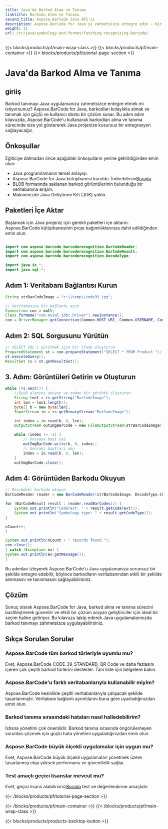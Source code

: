 ```yaml
---
title: Java'da Barkod Alma ve Tanıma
linktitle: Barkodu Alma ve Tanıma
second_title: Aspose.BarCode Java API'si
description: Aspose.BarCode for Java'yı zahmetsizce entegre edin - bir veritabanından barkodları alın ve tanıyın. Sorunsuz bir barkod entegrasyon deneyimi için hemen indirin.
weight: 11
url: /tr/java/symbology-and-format/fetching-recognizing-barcode/
---
```


{{< blocks/products/pf/main-wrap-class >}}
{{< blocks/products/pf/main-container >}}
{{< blocks/products/pf/tutorial-page-section >}}

# Java'da Barkod Alma ve Tanıma


## giriiş

Barkod tanımayı Java uygulamanıza zahmetsizce entegre etmek mi istiyorsunuz? Aspose.BarCode for Java, barkodları kolaylıkla almak ve tanımak için güçlü ve kullanıcı dostu bir çözüm sunar. Bu adım adım kılavuzda, Aspose.BarCode'u kullanarak barkodları alma ve tanıma sürecinde size yol göstererek Java projenize kusursuz bir entegrasyon sağlayacağız.

## Önkoşullar

Eğiticiye dalmadan önce aşağıdaki önkoşulların yerine getirildiğinden emin olun:

- Java programlamanın temel anlayışı.
-  Aspose.BarCode for Java kütüphanesi kuruldu. İndirebilirsin[Burada](https://releases.aspose.com/barcode/java/).
- BLOB formatında saklanan barkod görüntülerinin bulunduğu bir veritabanına erişim.
- Makinenizde Java Geliştirme Kiti (JDK) yüklü.

## Paketleri İçe Aktar

Başlamak için Java projeniz için gerekli paketleri içe aktarın. Aspose.BarCode kütüphanesinin proje bağımlılıklarınıza dahil edildiğinden emin olun.

```java

import com.aspose.barcode.barcoderecognition.BarCodeReader;
import com.aspose.barcode.barcoderecognition.BarCodeResult;
import com.aspose.barcode.barcoderecognition.DecodeType;

import java.io.*;
import java.sql.*;
```

## Adım 1: Veritabanı Bağlantısı Kurun

```java
String strBarCodeImage = "c:\\temp\\code39.jpg";

// Veritabanına bir bağlantı açın
Connection con = null;
Class.forName("com.mysql.jdbc.Driver").newInstance();
con = DriverManager.getConnection(Common.HOST_URI, Common.USERNAME, Common.PASSWORD);
```

## Adım 2: SQL Sorgusunu Yürütün

```java
// SELECT SQL'i yürütmek için bir ifade oluşturun
PreparedStatement st = con.prepareStatement("SELECT * FROM Product ");
st.executeQuery();
ResultSet rs = st.getResultSet();
```

## 3. Adım: Görüntüleri Getirin ve Oluşturun

```java
while (rs.next()) {
    //BLOB alanını okuyun ve ondan bir görüntü oluşturun
    String len1 = rs.getString("BarCodeImage");
    int len = len1.length();
    byte[] b = new byte[len];
    InputStream in = rs.getBinaryStream("BarCodeImage");

    int index = in.read(b, 0, len);
    OutputStream outImgBarCode = new FileOutputStream(strBarCodeImage);

    while (index != -1) {
        // Dosyaya bayt yaz
        outImgBarCode.write(b, 0, index);
        // Sonraki baytları oku
        index = in.read(b, 0, len);
    }
    outImgBarCode.close();
```

## Adım 4: Görüntüden Barkodu Okuyun

```java
// Resimdeki barkodu okuyun
BarCodeReader reader = new BarCodeReader(strBarCodeImage, DecodeType.CODE_39_STANDARD);

for (BarCodeResult result : reader.readBarCodes()) {
    System.out.println("CodeText: " + result.getCodeText());
    System.out.println("Symbology type: " + result.getCodeType());
}

nCount++;
}

System.out.println(nCount + " records found.");
con.close();
} catch (Exception ex) {
System.out.println(ex.getMessage());
}
```

Bu adımları izleyerek Aspose.BarCode'u Java uygulamanıza sorunsuz bir şekilde entegre edebilir, böylece barkodların veritabanından etkili bir şekilde alınmasını ve tanınmasını sağlayabilirsiniz.

## Çözüm

Sonuç olarak Aspose.BarCode for Java, barkod alma ve tanıma sürecini basitleştirerek güvenilir ve etkili bir çözüm arayan geliştiriciler için ideal bir seçim haline getiriyor. Bu kılavuzu takip ederek Java uygulamalarınızda barkod tanımayı zahmetsizce uygulayabilirsiniz.

## Sıkça Sorulan Sorular

### Aspose.BarCode tüm barkod türleriyle uyumlu mu?
Evet, Aspose.BarCode CODE_39_STANDARD, QR Code ve daha fazlasını içeren çok çeşitli barkod türlerini destekler. Tam liste için belgelere bakın.

### Aspose.BarCode'u farklı veritabanlarıyla kullanabilir miyim?
Aspose.BarCode kesinlikle çeşitli veritabanlarıyla çalışacak şekilde tasarlanmıştır. Veritabanı bağlantı ayrıntılarını buna göre uyarladığınızdan emin olun.

### Barkod tanıma sırasındaki hataları nasıl halledebilirim?
İstisna yönetimi çok önemlidir. Barkod tanıma sırasında öngörülemeyen sorunları çözmek için güçlü hata yönetimi uyguladığınızdan emin olun.

### Aspose.BarCode büyük ölçekli uygulamalar için uygun mu?
Evet, Aspose.BarCode büyük ölçekli uygulamaları yönetmek üzere tasarlanmış olup yüksek performans ve güvenilirlik sağlar.

### Test amaçlı geçici lisanslar mevcut mu?
 Evet, geçici lisans alabilirsiniz[Burada](https://purchase.aspose.com/temporary-license/) test ve değerlendirme amaçlıdır.

{{< /blocks/products/pf/tutorial-page-section >}}

{{< /blocks/products/pf/main-container >}}
{{< /blocks/products/pf/main-wrap-class >}}

{{< blocks/products/products-backtop-button >}}
